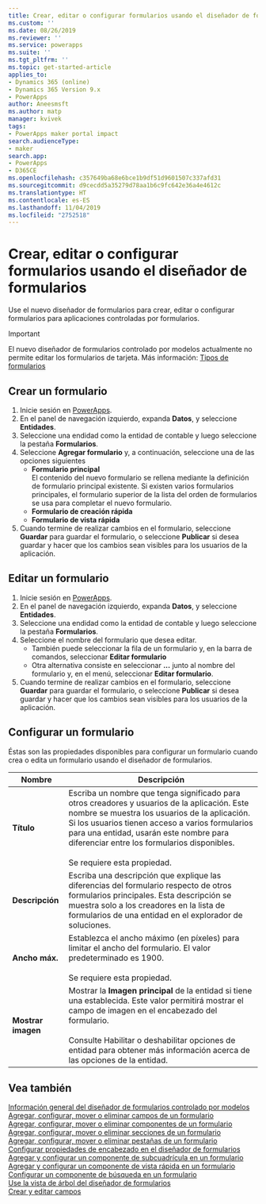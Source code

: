 ```yaml
---
title: Crear, editar o configurar formularios usando el diseñador de formularios controlado por modelos | MicrosoftDocs
ms.custom: ''
ms.date: 08/26/2019
ms.reviewer: ''
ms.service: powerapps
ms.suite: ''
ms.tgt_pltfrm: ''
ms.topic: get-started-article
applies_to:
- Dynamics 365 (online)
- Dynamics 365 Version 9.x
- PowerApps
author: Aneesmsft
ms.author: matp
manager: kvivek
tags:
- PowerApps maker portal impact
search.audienceType:
- maker
search.app:
- PowerApps
- D365CE
ms.openlocfilehash: c357649ba68e6bce1b9df51d9601507c337afd31
ms.sourcegitcommit: d9cecdd5a35279d78aa1b6c9fc642e36a4e4612c
ms.translationtype: HT
ms.contentlocale: es-ES
ms.lasthandoff: 11/04/2019
ms.locfileid: "2752518"
---
```

# <a name="create-edit-or-configure-forms-using-the-form-designer"></a>Crear, editar o configurar formularios usando el diseñador de formularios 
Use el nuevo diseñador de formularios para crear, editar o configurar formularios para aplicaciones controladas por formularios. 

> [!IMPORTANT]
> El nuevo diseñador de formularios controlado por modelos actualmente no permite editar los formularios de tarjeta. Más información: [Tipos de formularios](types-forms.md)

## <a name="create-a-form"></a>Crear un formulario 
1. Inicie sesión en [PowerApps](https://make.powerapps.com/?utm_source=padocs&utm_medium=linkinadoc&utm_campaign=referralsfromdoc). 
2. En el panel de navegación izquierdo, expanda **Datos**, y seleccione **Entidades**. 
3. Seleccione una endidad como la entidad de contable y luego seleccione la pestaña **Formularios**. 
4. Seleccione **Agregar formulario** y, a continuación, seleccione una de las opciones siguientes
    - **Formulario principal**  
    El contenido del nuevo formulario se rellena mediante la definición de formulario principal existente. Si existen varios formularios principales, el formulario superior de la lista del orden de formularios se usa para completar el nuevo formulario. 
    - **Formulario de creación rápida**
    - **Formulario de vista rápida**
5. Cuando termine de realizar cambios en el formulario, seleccione **Guardar** para guardar el formulario, o seleccione **Publicar** si desea guardar y hacer que los cambios sean visibles para los usuarios de la aplicación.  

## <a name="edit-a-form"></a>Editar un formulario 
1. Inicie sesión en [PowerApps](https://make.powerapps.com/?utm_source=padocs&utm_medium=linkinadoc&utm_campaign=referralsfromdoc). 
2. En el panel de navegación izquierdo, expanda **Datos**, y seleccione **Entidades**. 
3. Seleccione una endidad como la entidad de contable y luego seleccione la pestaña **Formularios**.
4. Seleccione el nombre del formulario que desea editar.  
    - También puede seleccionar la fila de un formulario y, en la barra de comandos, seleccionar **Editar formulario**
    - Otra alternativa consiste en seleccionar **...** junto al nombre del formulario y, en el menú, seleccionar **Editar formulario**. 
5. Cuando termine de realizar cambios en el formulario, seleccione **Guardar** para guardar el formulario, o seleccione **Publicar** si desea guardar y hacer que los cambios sean visibles para los usuarios de la aplicación. 

## <a name="configure-a-form"></a>Configurar un formulario
Éstas son las propiedades disponibles para configurar un formulario cuando crea o edita un formulario usando el diseñador de formularios.

|Nombre  |Descripción  |
|---------|---------|
|**Título**  | Escriba un nombre que tenga significado para otros creadores y usuarios de la aplicación. Este nombre se muestra los usuarios de la aplicación. Si los usuarios tienen acceso a varios formularios para una entidad, usarán este nombre para diferenciar entre los formularios disponibles. <br /><br />Se requiere esta propiedad. |
|**Descripción** |  Escriba una descripción que explique las diferencias del formulario respecto de otros formularios principales. Esta descripción se muestra solo a los creadores en la lista de formularios de una entidad en el explorador de soluciones. |
|**Ancho máx.** | Establezca el ancho máximo (en píxeles) para limitar el ancho del formulario. El valor predeterminado es 1900. <br /><br />Se requiere esta propiedad. |
|**Mostrar imagen** | Mostrar la **Imagen principal** de la entidad si tiene una establecida. Este valor permitirá mostrar el campo de imagen en el encabezado del formulario. <br /><br /> Consulte Habilitar o deshabilitar opciones de entidad para obtener más información acerca de las opciones de la entidad. |

## <a name="see-also"></a>Vea también
[Información general del diseñador de formularios controlado por modelos](form-designer-overview.md)  
[Agregar, configurar, mover o eliminar campos de un formulario](add-move-or-delete-fields-on-form.md)  
[Agregar, configurar, mover o eliminar componentes de un formulario](add-move-configure-or-delete-components-on-form.md)  
[Agregar, configurar, mover o eliminar secciones de un formulario](add-move-or-delete-sections-on-form.md)  
[Agregar, configurar, mover o eliminar pestañas de un formulario](add-move-or-delete-tabs-on-form.md)  
[Configurar propiedades de encabezado en el diseñador de formularios](form-designer-header-properties.md)  
[Agregar y configurar un componente de subcuadrícula en un formulario](form-designer-add-configure-subgrid.md)  
[Agregar y configurar un componente de vista rápida en un formulario](form-designer-add-configure-quickview.md)  
[Configurar un componente de búsqueda en un formulario](form-designer-add-configure-lookup.md)  
[Use la vista de árbol del diseñador de formularios](using-tree-view-on-form.md)  
[Crear y editar campos](../common-data-service/create-edit-field-portal.md)  
